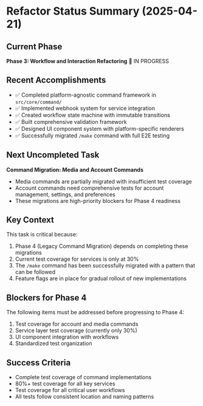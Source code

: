 # Refactor Status Summary (2025-04-21)

## Current Phase
**Phase 3: Workflow and Interaction Refactoring** 🔄 IN PROGRESS

## Recent Accomplishments
- ✅ Completed platform-agnostic command framework in `src/core/command/`
- ✅ Implemented webhook system for service integration
- ✅ Created workflow state machine with immutable transitions
- ✅ Built comprehensive validation framework
- ✅ Designed UI component system with platform-specific renderers
- ✅ Successfully migrated `/make` command with full E2E testing

## Next Uncompleted Task
**Command Migration: Media and Account Commands**
- Media commands are partially migrated with insufficient test coverage
- Account commands need comprehensive tests for account management, settings, and preferences
- These migrations are high-priority blockers for Phase 4 readiness

## Key Context
This task is critical because:
1. Phase 4 (Legacy Command Migration) depends on completing these migrations
2. Current test coverage for services is only at 30%
3. The `/make` command has been successfully migrated with a pattern that can be followed
4. Feature flags are in place for gradual rollout of new implementations

## Blockers for Phase 4
The following items must be addressed before progressing to Phase 4:
1. Test coverage for account and media commands
2. Service layer test coverage (currently only 30%)
3. UI component integration with workflows
4. Standardized test organization

## Success Criteria
- Complete test coverage of command implementations
- 80%+ test coverage for all key services
- Test coverage for all critical user workflows
- All tests follow consistent location and naming patterns 